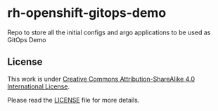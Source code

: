# rh-openshift-gitops-demo
Repo to store all the initial configs and argo applications to be used as GitOps Demo

## License

This work is under [Creative Commons Attribution-ShareAlike 4.0 International License](http://creativecommons.org/licenses/by-sa/4.0/).

Please read the [LICENSE](LICENSE) file for more details.
